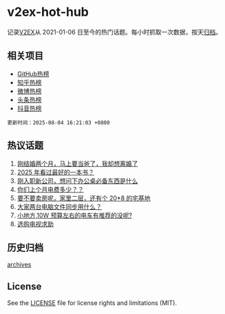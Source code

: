 # v2ex-hot-hub

 记录[V2EX](https://www.v2ex.com/)从 2021-01-06 日至今的热门话题。每小时抓取一次数据，按天[归档](archives)。
 
 ## 相关项目

- [GitHub热榜](https://github.com/lonnyzhang423/github-hot-hub)
- [知乎热榜](https://github.com/lonnyzhang423/zhihu-hot-hub)
- [微博热榜](https://github.com/lonnyzhang423/weibo-hot-hub)
- [头条热榜](https://github.com/lonnyzhang423/toutiao-hot-hub)
- [抖音热榜](https://github.com/lonnyzhang423/douyin-hot-hub)


 `更新时间：2025-08-04 16:21:03 +0800`

## 热议话题

1. [刚结婚两个月，马上要当爸了，我却想离婚了](https://www.v2ex.com/t/1149778)
1. [2025 年看过最好的一本书？](https://www.v2ex.com/t/1149709)
1. [刚入职新公司，想问下办公桌必备东西是什么](https://www.v2ex.com/t/1149672)
1. [你们上个月电费多少？？](https://www.v2ex.com/t/1149791)
1. [要不要卖房呢，家里二层，还有个 20*8 的宅基地](https://www.v2ex.com/t/1149685)
1. [大家两台电脑文件同步用什么？](https://www.v2ex.com/t/1149599)
1. [小地方,10W 预算左右的电车有推荐的没呢?](https://www.v2ex.com/t/1149700)
1. [选购电视求助](https://www.v2ex.com/t/1149698)

## 历史归档

[archives](archives)

## License

See the [LICENSE](LICENSE) file for license rights and limitations (MIT).
